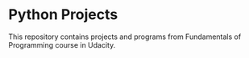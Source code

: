 
Python Projects
===============
This repository contains projects and programs from Fundamentals of Programming course in Udacity.

